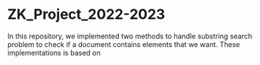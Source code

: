 # ZK_Project_2022-2023
In this repository, we implemented two methods to handle substring search problem to check if a document contains elements that we want.
These implementations is based on 
